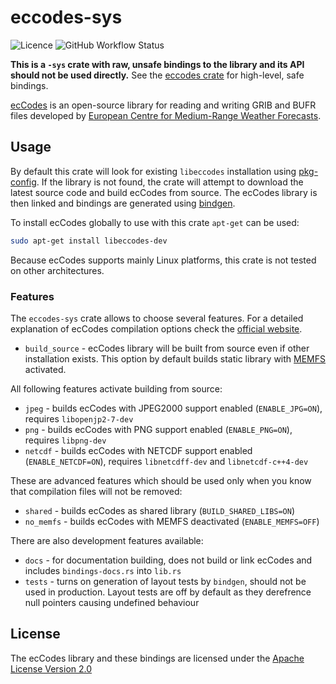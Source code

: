 # eccodes-sys

![Licence](https://img.shields.io/github/license/ScaleWeather/eccodes-sys?style=flat-square)
![GitHub Workflow Status](https://img.shields.io/github/workflow/status/ScaleWeather/eccodes-sys/cargo?label=cargo%20build&style=flat-square)

**This is a `-sys` crate with raw, unsafe bindings to the library and its API should not be used directly.** See the [eccodes crate](https://github.com/ScaleWeather/eccodes) for high-level, safe bindings.

[ecCodes](https://confluence.ecmwf.int/display/ECC/ecCodes+Home) is an open-source library for reading and writing GRIB and BUFR files developed by [European Centre for Medium-Range Weather Forecasts](https://www.ecmwf.int/).

## Usage

By default this crate will look for existing `libeccodes` installation using [pkg-config](https://crates.io/crates/pkg-config). If the library is not found, the crate will attempt to download the latest source code and build ecCodes from source. The ecCodes library is then linked and bindings are generated using [bindgen](https://crates.io/crates/bindgen).

To install ecCodes globally to use with this crate `apt-get` can be used:

```bash
sudo apt-get install libeccodes-dev
```

Because ecCodes supports mainly Linux platforms, this crate is not tested on other architectures.

### Features

The `eccodes-sys` crate allows to choose several features. For a detailed explanation of ecCodes compilation options check the [official website](https://confluence.ecmwf.int/display/ECC/ecCodes+installation).

- `build_source` - ecCodes library will be built from source even if other installation exists. This option by default builds static library with [MEMFS](https://confluence.ecmwf.int/pages/viewpage.action?pageId=143037711) activated.

All following features activate building from source:

- `jpeg` - builds ecCodes with JPEG2000 support enabled (`ENABLE_JPG=ON`), requires `libopenjp2-7-dev`
- `png` - builds ecCodes with PNG support enabled (`ENABLE_PNG=ON`), requires `libpng-dev`
- `netcdf` - builds ecCodes with NETCDF support enabled (`ENABLE_NETCDF=ON`), requires `libnetcdff-dev` and `libnetcdf-c++4-dev`

These are advanced features which should be used only when you know that compilation files will not be removed:

- `shared` - builds ecCodes as shared library (`BUILD_SHARED_LIBS=ON`)
- `no_memfs` - builds ecCodes with MEMFS deactivated (`ENABLE_MEMFS=OFF`)

There are also development features available:

- `docs` - for documentation building, does not build or link ecCodes and includes `bindings-docs.rs` into `lib.rs`
- `tests` - turns on generation of layout tests by `bindgen`, should not be used in production. Layout tests are off by default as they derefrence null pointers causing undefined behaviour

## License

The ecCodes library and these bindings are licensed under the [Apache License Version 2.0](http://www.apache.org/licenses/LICENSE-2.0)
